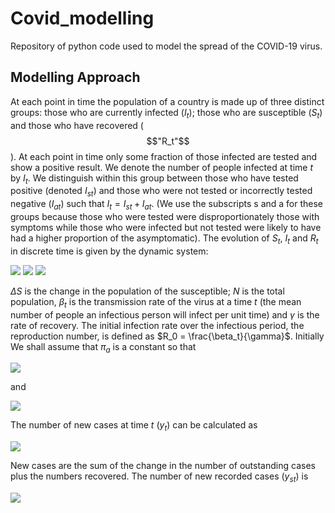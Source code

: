 # Covid_modelling
Repository of python code used to model the spread of the COVID-19 virus.

## Modelling Approach
At each point in time the population of a country is made up of three distinct groups: those who are currently infected ($I_t$); those who are susceptible ($S_t$) and those who have recovered ($$"R_t"$$). At each point in time only some fraction of those infected are tested and show a positive result. We denote the number of people infected at time $t$ by $I_t$. We distinguish within this group between those who have tested positive (denoted $I_{st}$) and those who were not tested or incorrectly tested negative ($I_{at}$)  such that $I_t=I_{st}+I_{at}$. (We use the subscripts s and a for these groups because those who were tested were disproportionately those with symptoms while those who were infected but not tested were likely to have had a higher proportion of the asymptomatic). The evolution of $S_t$, $I_t$ and $R_t$ in discrete time is given by the dynamic system:

<img src="https://render.githubusercontent.com/render/math?math=\Delta S_t = - \beta_t I_{t-1}\frac{S_{t-1}}{N}">

<img src="https://render.githubusercontent.com/render/math?math=\Delta R_t = \gamma I_{t-1}">

<img src="https://render.githubusercontent.com/render/math?math=\Delta I_t = \beta_t  I_{t-1} \frac{S_{t-1}}{N} - \gamma I_{t-1},">

$\Delta S$ is the change in the population of the susceptible; $N$ is the total population, $\beta_t$ is the transmission rate of the virus at a time $t$ (the mean number of people an infectious person will infect per unit time) and $\gamma$ is the rate of recovery. The initial infection rate over the infectious period, the reproduction number, is defined as $R_0 = \frac{\beta_t}{\gamma}$. Initially We shall assume that $\pi_a$ is a constant so that

<img src="https://render.githubusercontent.com/render/math?math=I_{st} = (1 - \pi_a) I_t">

and

<img src="https://render.githubusercontent.com/render/math?math=I_{at} = \pi_a I_t.">

The number of new cases at time $t$ ($y_t$) can be calculated as 

<img src="https://render.githubusercontent.com/render/math?math=y_{t} = \Delta I_t + \gamma I_{t-1}.">

New cases are the sum of the change in the number of outstanding cases plus the numbers recovered. The number of new recorded cases ($y_{st}$) is

<img src="https://render.githubusercontent.com/render/math?math=y_{st} = (1 - \pi_a) (\Delta I_t + \gamma I_{t-1}) = (1 - \pi_a) \bigg(\beta_t I_{t-1} \frac{S_{t-1}}{N}\bigg).">


